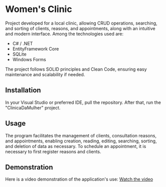 # Women's Clinic

Project developed for a local clinic, allowing CRUD operations, searching, and sorting of clients, reasons, and appointments, along with an intuitive and modern interface. Among the technologies used are:
- C# / .NET
- EntityFramework Core
- SQLite
- Windows Forms

The project follows SOLID principles and Clean Code, ensuring easy maintenance and scalability if needed.

## Installation

In your Visual Studio or preferred IDE, pull the repository. After that, run the "ClinicaDaMulher" project.

## Usage

The program facilitates the management of clients, consultation reasons, and appointments, enabling creation, reading, editing, searching, sorting, and deletion of data as necessary. To schedule an appointment, it is necessary to first register reasons and clients.

## Demonstration

Here is a video demonstration of the application's use:
[Watch the video](https://youtu.be/6vFmhOXRRKM)
